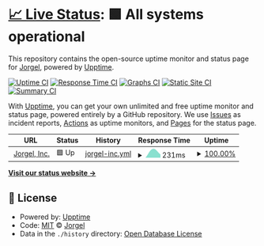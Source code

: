 # [📈 Live Status](https://iamwarning.github.io/upptime): <!--live status--> **🟩 All systems operational**

This repository contains the open-source uptime monitor and status page for [Jorgel](https://jorgel.io), powered by [Upptime](https://github.com/upptime/upptime).

[![Uptime CI](https://github.com/iamwarning/upptime/workflows/Uptime%20CI/badge.svg)](https://github.com/iamwarning/upptime/actions?query=workflow%3A%22Uptime+CI%22)
[![Response Time CI](https://github.com/iamwarning/upptime/workflows/Response%20Time%20CI/badge.svg)](https://github.com/iamwarning/upptime/actions?query=workflow%3A%22Response+Time+CI%22)
[![Graphs CI](https://github.com/iamwarning/upptime/workflows/Graphs%20CI/badge.svg)](https://github.com/iamwarning/upptime/actions?query=workflow%3A%22Graphs+CI%22)
[![Static Site CI](https://github.com/iamwarning/upptime/workflows/Static%20Site%20CI/badge.svg)](https://github.com/iamwarning/upptime/actions?query=workflow%3A%22Static+Site+CI%22)
[![Summary CI](https://github.com/iamwarning/upptime/workflows/Summary%20CI/badge.svg)](https://github.com/iamwarning/upptime/actions?query=workflow%3A%22Summary+CI%22)

With [Upptime](https://upptime.js.org), you can get your own unlimited and free uptime monitor and status page, powered entirely by a GitHub repository. We use [Issues](https://github.com/iamwarning/upptime/issues) as incident reports, [Actions](https://github.com/iamwarning/upptime/actions) as uptime monitors, and [Pages](https://iamwarning.github.io/upptime) for the status page.

<!--start: status pages-->
<!-- This summary is generated by Upptime (https://github.com/upptime/upptime) -->
<!-- Do not edit this manually, your changes will be overwritten -->
<!-- prettier-ignore -->
| URL | Status | History | Response Time | Uptime |
| --- | ------ | ------- | ------------- | ------ |
| <img alt="" src="https://favicons.githubusercontent.com/jorgel.io" height="13"> [Jorgel, Inc.](https://jorgel.io) | 🟩 Up | [jorgel-inc.yml](https://github.com/iamwarning/upptime/commits/HEAD/history/jorgel-inc.yml) | <details><summary><img alt="Response time graph" src="./graphs/jorgel-inc/response-time-week.png" height="20"> 231ms</summary><br><a href="https://iamwarning.github.io/upptime/history/jorgel-inc"><img alt="Response time 231" src="https://img.shields.io/endpoint?url=https%3A%2F%2Fraw.githubusercontent.com%2Fiamwarning%2Fupptime%2FHEAD%2Fapi%2Fjorgel-inc%2Fresponse-time.json"></a><br><a href="https://iamwarning.github.io/upptime/history/jorgel-inc"><img alt="24-hour response time 231" src="https://img.shields.io/endpoint?url=https%3A%2F%2Fraw.githubusercontent.com%2Fiamwarning%2Fupptime%2FHEAD%2Fapi%2Fjorgel-inc%2Fresponse-time-day.json"></a><br><a href="https://iamwarning.github.io/upptime/history/jorgel-inc"><img alt="7-day response time 231" src="https://img.shields.io/endpoint?url=https%3A%2F%2Fraw.githubusercontent.com%2Fiamwarning%2Fupptime%2FHEAD%2Fapi%2Fjorgel-inc%2Fresponse-time-week.json"></a><br><a href="https://iamwarning.github.io/upptime/history/jorgel-inc"><img alt="30-day response time 231" src="https://img.shields.io/endpoint?url=https%3A%2F%2Fraw.githubusercontent.com%2Fiamwarning%2Fupptime%2FHEAD%2Fapi%2Fjorgel-inc%2Fresponse-time-month.json"></a><br><a href="https://iamwarning.github.io/upptime/history/jorgel-inc"><img alt="1-year response time 231" src="https://img.shields.io/endpoint?url=https%3A%2F%2Fraw.githubusercontent.com%2Fiamwarning%2Fupptime%2FHEAD%2Fapi%2Fjorgel-inc%2Fresponse-time-year.json"></a></details> | <details><summary><a href="https://iamwarning.github.io/upptime/history/jorgel-inc">100.00%</a></summary><a href="https://iamwarning.github.io/upptime/history/jorgel-inc"><img alt="All-time uptime 100.00%" src="https://img.shields.io/endpoint?url=https%3A%2F%2Fraw.githubusercontent.com%2Fiamwarning%2Fupptime%2FHEAD%2Fapi%2Fjorgel-inc%2Fuptime.json"></a><br><a href="https://iamwarning.github.io/upptime/history/jorgel-inc"><img alt="24-hour uptime 100.00%" src="https://img.shields.io/endpoint?url=https%3A%2F%2Fraw.githubusercontent.com%2Fiamwarning%2Fupptime%2FHEAD%2Fapi%2Fjorgel-inc%2Fuptime-day.json"></a><br><a href="https://iamwarning.github.io/upptime/history/jorgel-inc"><img alt="7-day uptime 100.00%" src="https://img.shields.io/endpoint?url=https%3A%2F%2Fraw.githubusercontent.com%2Fiamwarning%2Fupptime%2FHEAD%2Fapi%2Fjorgel-inc%2Fuptime-week.json"></a><br><a href="https://iamwarning.github.io/upptime/history/jorgel-inc"><img alt="30-day uptime 100.00%" src="https://img.shields.io/endpoint?url=https%3A%2F%2Fraw.githubusercontent.com%2Fiamwarning%2Fupptime%2FHEAD%2Fapi%2Fjorgel-inc%2Fuptime-month.json"></a><br><a href="https://iamwarning.github.io/upptime/history/jorgel-inc"><img alt="1-year uptime 100.00%" src="https://img.shields.io/endpoint?url=https%3A%2F%2Fraw.githubusercontent.com%2Fiamwarning%2Fupptime%2FHEAD%2Fapi%2Fjorgel-inc%2Fuptime-year.json"></a></details>

<!--end: status pages-->

[**Visit our status website →**](https://iamwarning.github.io/upptime)

## 📄 License

- Powered by: [Upptime](https://github.com/upptime/upptime)
- Code: [MIT](./LICENSE) © [Jorgel](https://jorgel.io)
- Data in the `./history` directory: [Open Database License](https://opendatacommons.org/licenses/odbl/1-0/)
